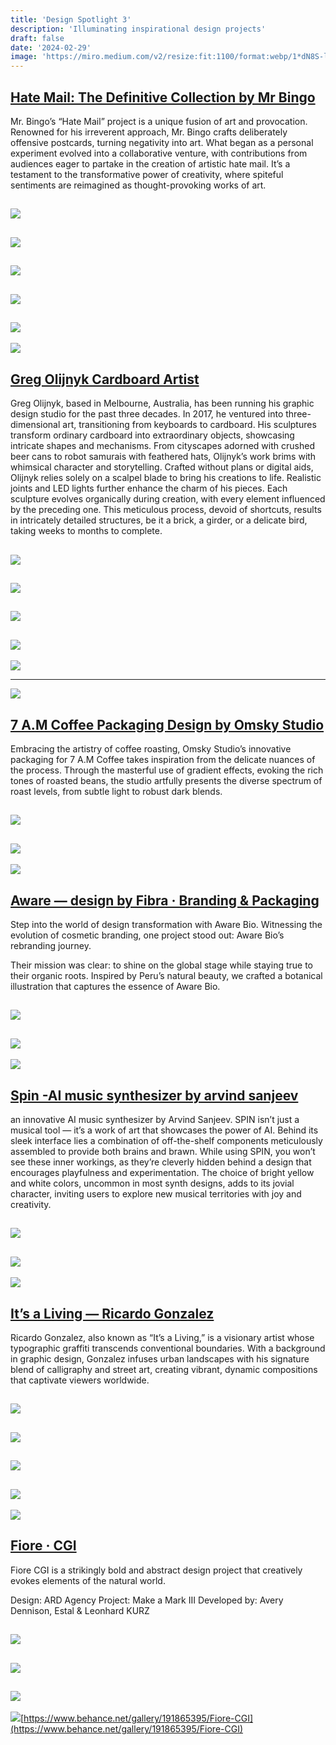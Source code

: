 ```yaml
---
title: 'Design Spotlight 3'
description: 'Illuminating inspirational design projects'
draft: false
date: '2024-02-29'
image: 'https://miro.medium.com/v2/resize:fit:1100/format:webp/1*dN8S-ldDlExQAPqQa5XKZw.png'
---
```


## [Hate Mail: The Definitive Collection by Mr Bingo](https://mr.bingo/hate-mail-book/)

Mr. Bingo’s “Hate Mail” project is a unique fusion of art and provocation. Renowned for his irreverent approach, Mr. Bingo crafts deliberately offensive postcards, turning negativity into art. What began as a personal experiment evolved into a collaborative venture, with contributions from audiences eager to partake in the creation of artistic hate mail. It’s a testament to the transformative power of creativity, where spiteful sentiments are reimagined as thought-provoking works of art.


[<img src="https://miro.medium.com/v2/resize:fit:1000/1*8FznJBbO9Yg0GR_XPV47_Q.png" />](https://mr.bingo/hate-mail-book/)
---
[<img src="https://miro.medium.com/v2/resize:fit:3136/1*QSAL08Wqmj-v4f_NmyRneQ.png" />](https://mr.bingo/hate-mail-book/)
---
[<img src="https://miro.medium.com/v2/resize:fit:2451/1*g3Jj6tzWpPDZhOyQQsJbFQ.png" />](https://mr.bingo/hate-mail-book/)
---
[<img src="https://miro.medium.com/v2/resize:fit:2255/1*Dtb78BxQ0IM_sh7Y_K9E5g.png" />](https://mr.bingo/hate-mail-book/)
---
[<img src="https://miro.medium.com/v2/resize:fit:2300/1*a0WQSy_TIu5ZyZepFBMfGA.png" />](https://mr.bingo/hate-mail-book/)
---
[<img src="https://miro.medium.com/v2/resize:fit:2271/1*3q-a8Y87Gx_sC53eLM2Y5w.png" />](https://mr.bingo/hate-mail-book/)


## [Greg Olijnyk Cardboard Artist](https://www.gregolijnyk.com/)

Greg Olijnyk, based in Melbourne, Australia, has been running his graphic design studio for the past three decades. In 2017, he ventured into three-dimensional art, transitioning from keyboards to cardboard. His sculptures transform ordinary cardboard into extraordinary objects, showcasing intricate shapes and mechanisms. From cityscapes adorned with crushed beer cans to robot samurais with feathered hats, Olijnyk’s work brims with whimsical character and storytelling. Crafted without plans or digital aids, Olijnyk relies solely on a scalpel blade to bring his creations to life. Realistic joints and LED lights further enhance the charm of his pieces. Each sculpture evolves organically during creation, with every element influenced by the preceding one. This meticulous process, devoid of shortcuts, results in intricately detailed structures, be it a brick, a girder, or a delicate bird, taking weeks to months to complete.


[<img src="https://miro.medium.com/v2/resize:fit:2500/0*BdlOi4DpKRkCzGlt.jpg" />](https://www.gregolijnyk.com/)
---
[<img src="https://miro.medium.com/v2/resize:fit:2500/0*wGWxliP9Q2boqqBQ.jpg" />](https://www.gregolijnyk.com/)
---
[<img src="https://miro.medium.com/v2/resize:fit:2500/0*yFgKLstcVM89dDy4" />](https://www.gregolijnyk.com/)
---
[<img src="https://miro.medium.com/v2/resize:fit:2000/0*kc9PtSc-Dk7d7jXu.jpg" />](https://www.gregolijnyk.com/)
---
[<img src="https://miro.medium.com/v2/resize:fit:1000/1*YXOPRiymY5p6uZBAdi7pHw.png" />](https://www.gregolijnyk.com/)


---
[<img src="https://miro.medium.com/v2/resize:fit:700/1*yqTi23dYhz3GutmOMvcrRw.png" />](https://muz.li/)

## [7 A.M Coffee Packaging Design by Omsky Studio](https://omsky.studio/17/)

Embracing the artistry of coffee roasting, Omsky Studio’s innovative packaging for 7 A.M Coffee takes inspiration from the delicate nuances of the process. Through the masterful use of gradient effects, evoking the rich tones of roasted beans, the studio artfully presents the diverse spectrum of roast levels, from subtle light to robust dark blends.


[<img src="https://miro.medium.com/v2/resize:fit:1000/0*8ngv4-6DVYeYBFMB" />](https://omsky.studio/17/)
---
[<img src="https://miro.medium.com/v2/resize:fit:2000/0*yyBkNWO1L3_3pG2-" />](https://omsky.studio/17/)
---
[<img src="https://miro.medium.com/v2/resize:fit:1956/0*D63BSOXBrotVQNwy" />](https://omsky.studio/17/)




## [Aware — design by Fibra · Branding & Packaging](https://www.behance.net/gallery/164814073/Aware)


Step into the world of design transformation with Aware Bio. Witnessing the evolution of cosmetic branding, one project stood out: Aware Bio’s rebranding journey.

Their mission was clear: to shine on the global stage while staying true to their organic roots. Inspired by Peru’s natural beauty, we crafted a botanical illustration that captures the essence of Aware Bio.


[<img src="https://miro.medium.com/v2/resize:fit:1000/1*ftdCPhSWZSHPBe1kfHi-Ew.png" />](https://www.behance.net/gallery/164814073/Aware)
---
[<img src="https://miro.medium.com/v2/resize:fit:3468/1*oYNY2muraaDl7NnSZ9WwYg.png" />](https://www.behance.net/gallery/164814073/Aware)
---
[<img src="https://miro.medium.com/v2/resize:fit:2782/1*Jb5QXEsoLIirrqDqNAhl4g.png" />](https://www.behance.net/gallery/164814073/Aware)





## [Spin -AI music synthesizer by arvind sanjeev](https://arvindsanjeev.com/spin.html)

an innovative AI music synthesizer by Arvind Sanjeev. SPIN isn’t just a musical tool — it’s a work of art that showcases the power of AI. Behind its sleek interface lies a combination of off-the-shelf components meticulously assembled to provide both brains and brawn. While using SPIN, you won’t see these inner workings, as they’re cleverly hidden behind a design that encourages playfulness and experimentation. The choice of bright yellow and white colors, uncommon in most synth designs, adds to its jovial character, inviting users to explore new musical territories with joy and creativity.


[<img src="https://miro.medium.com/v2/resize:fit:1000/0*35cIZjVQzx9m_pac.jpeg" />](https://arvindsanjeev.com/spin.html)
---
[<img src="https://miro.medium.com/v2/resize:fit:1280/0*mfQTI3IqWOz9b0LT.jpg" />](https://arvindsanjeev.com/spin.html)
---
[<img src="https://miro.medium.com/v2/resize:fit:1280/0*Jgz50ZrN3IvnrRQY.jpeg" />](https://arvindsanjeev.com/spin.html)

## [It’s a Living — Ricardo Gonzalez](https://www.itsaliving.nyc/)

Ricardo Gonzalez, also known as “It’s a Living,” is a visionary artist whose typographic graffiti transcends conventional boundaries. With a background in graphic design, Gonzalez infuses urban landscapes with his signature blend of calligraphy and street art, creating vibrant, dynamic compositions that captivate viewers worldwide.


[<img src="https://miro.medium.com/v2/resize:fit:1000/1*eBNCTZSVSzeqRYBp343X1w.png" />](https://www.itsaliving.nyc/)
---
[<img src="https://miro.medium.com/v2/resize:fit:1600/0*f6pcuOjSCulJmjZX.jpg" />](https://www.itsaliving.nyc/)
---
[<img src="https://miro.medium.com/v2/resize:fit:1600/0*csBh0O-Oe-G7L9M4.jpg" />](https://www.itsaliving.nyc/)
---
[<img src="https://miro.medium.com/v2/resize:fit:1600/0*0w1ilz2lh_KclVpy.JPG" />](https://www.itsaliving.nyc/)
---
[<img src="https://miro.medium.com/v2/resize:fit:1600/0*yc50pqcS3d9lrOzF.jpg" />](https://www.itsaliving.nyc/)



## [Fiore · CGI](https://www.behance.net/gallery/191865395/Fiore-CGI)

Fiore CGI is a strikingly bold and abstract design project that creatively evokes elements of the natural world.

Design: ARD Agency
Project: Make a Mark III
Developed by: Avery Dennison, Estal & Leonhard KURZ


[<img src="https://miro.medium.com/v2/resize:fit:2286/1*bKxWds4QEnAIHcFLrrEsJQ.png" />](https://www.behance.net/gallery/191865395/Fiore-CGI)
---
[<img src="https://miro.medium.com/v2/resize:fit:2292/1*7akHLsGaACvujdahM6J1Ow.png" />](https://www.behance.net/gallery/191865395/Fiore-CGI)
---
[<img src="https://miro.medium.com/v2/resize:fit:2294/1*B_628HKwtoN4fHfnU_M8dA.png" />](https://www.behance.net/gallery/191865395/Fiore-CGI)
---
[<img src="https://miro.medium.com/v2/resize:fit:2282/1*kqeqP8B50jwusQLSdZdiPg.png" />](https://www.behance.net/gallery/191865395/Fiore-CGI)[https://www.behance.net/gallery/191865395/Fiore-CGI](https://www.behance.net/gallery/191865395/Fiore-CGI)
